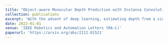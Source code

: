 ```yaml
---
title: "Object-aware Monocular Depth Prediction with Instance Convolutions"
collection: publications
excerpt: 'With the advent of deep learning, estimating depth from a single RGB image has recently received a lot of attention, being capable of empowering many different applications ranging from path planning for robotics to computational cinematography. Nevertheless, while the depth maps are in their entirety fairly reliable, the estimates around object discontinuities are still far from satisfactory. This can be contributed to the fact that the convolutional operator naturally aggregates features across object discontinuities, resulting in smooth transitions rather than clear boundaries. Therefore, in order to circumvent this issue, we propose a novel convolutional operator which is explicitly tailored to avoid feature aggregation of different object parts. In particular, our method is based on estimating per-part depth values by means of superpixels. The proposed convolutional operator, which we dub "Instance Convolution", then only considers each object part individually on the basis of the estimated superpixels. Our evaluation with respect to the NYUv2 as well as the iBims dataset clearly demonstrates the superiority of Instance Convolutions over the classical convolution at estimating depth around occlusion boundaries, while producing comparable results elsewhere.'
date: 2022-01-01
venue: 'IEEE Robotics and Automation Letters (RA-L)'
paperurl: 'https://arxiv.org/abs/2112.01521'
---
```


